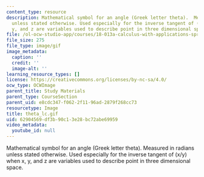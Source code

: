 ```yaml
---
content_type: resource
description: Mathematical symbol for an angle (Greek letter theta).  Measured in radians
  unless stated otherwise. Used especially for the inverse tangent of (x/y) when x,
  y, and z are variables used to describe point in three dimensional space.
file: /ol-ocw-studio-app/courses/18-013a-calculus-with-applications-spring-2005/62904569df3b90c13e28bc72abe69959_theta_lc.gif
file_size: 275
file_type: image/gif
image_metadata:
  caption: ''
  credit: ''
  image-alt: ''
learning_resource_types: []
license: https://creativecommons.org/licenses/by-nc-sa/4.0/
ocw_type: OCWImage
parent_title: Study Materials
parent_type: CourseSection
parent_uid: e8cdc347-f062-2f11-96ad-2879f268cc73
resourcetype: Image
title: theta_lc.gif
uid: 62904569-df3b-90c1-3e28-bc72abe69959
video_metadata:
  youtube_id: null
---
```

Mathematical symbol for an angle (Greek letter theta).  Measured in radians unless stated otherwise. Used especially for the inverse tangent of (x/y) when x, y, and z are variables used to describe point in three dimensional space.